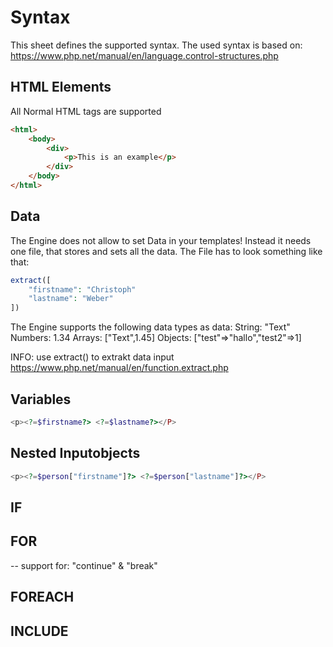 # Syntax
This sheet defines the supported syntax. The used syntax is based on: https://www.php.net/manual/en/language.control-structures.php

## HTML Elements
All Normal HTML tags are supported

```html
<html>
    <body>
        <div>
            <p>This is an example</p>
        </div>
    </body>
</html>
```

## Data
The Engine does not allow to set Data in your templates! Instead it needs one file, that stores and sets all the data. The File has to look something like that:

```php
extract([
    "firstname": "Christoph"
    "lastname": "Weber"
])
```

The Engine supports the following data types as data:
    String: "Text"
    Numbers: 1.34
    Arrays: ["Text",1.45]
    Objects: ["test"=>"hallo","test2"=>1]

INFO: use extract() to extrakt data input https://www.php.net/manual/en/function.extract.php

## Variables
```php
<p><?=$firstname?> <?=$lastname?></P>
```

## Nested Inputobjects
```php
<p><?=$person["firstname"]?> <?=$person["lastname"]?></P>
```

## IF


## FOR

-- support for: "continue" & "break"

## FOREACH

## INCLUDE


## 




